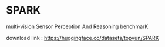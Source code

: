 # SPARK
multi-vision Sensor Perception And Reasoning benchmarK

download link : https://huggingface.co/datasets/topyun/SPARK
